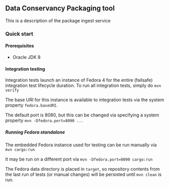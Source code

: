 <!--
Copyright 2016 Johns Hopkins University

Licensed under the Apache License, Version 2.0 (the "License");
you may not use this file except in compliance with the License.
You may obtain a copy of the License at

  http://www.apache.org/licenses/LICENSE-2.0

Unless required by applicable law or agreed to in writing,
software distributed under the License is distributed on an
"AS IS" BASIS, WITHOUT WARRANTIES OR CONDITIONS OF ANY
KIND, either express or implied.  See the License for the
specific language governing permissions and limitations
under the License.
-->
## Data Conservancy Packaging tool ##

This is a description of the package ingest service

### Quick start ###

#### Prerequisites ####
 - Oracle JDK 8

#### Integration testing ####
Integration tests launch an instance of Fedora 4 for the entire (failsafe) integration test lifecycle duration.  To run all integration tests, simply do 
`mvn verify`

 The base URI for this instance is available to integration tests via the system property `fedora.baseURI`.  

The default port is 8080, but this can be changed via specifying a system property
`mvn -Dfedora.port=8090 ...`



##### Running Fedora standalone #####
The embedded Fedora instance used for testing can be run manually via
`mvn cargo:run`

It may be run on a different port via
`mvn -Dfedora.port=8090 cargo:run`

The Fedora data directory is placed in `target`, so repository contents from the last run of tests (or manual changes) will be persisted until `mvn clean` is run.
